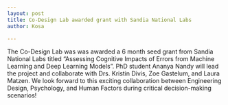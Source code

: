 ```yaml
---
layout: post
title: Co-Design Lab awarded grant with Sandia National Labs
author: Kosa

---
```


The Co-Design Lab was was awarded a 6 month seed grant from Sandia National Labs titled “Assessing Cognitive Impacts of Errors from Machine Learning and Deep Learning Models”. PhD student Ananya Nandy will lead the project and collaborate with Drs. Kristin Divis, Zoe Gastelum, and Laura Matzen. We look forward to this exciting collaboration between Engineering Design, Psychology, and Human Factors during critical decision-making scenarios!
